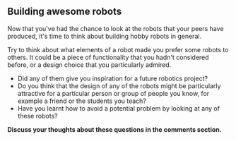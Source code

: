 ## Building awesome robots

Now that you've had the chance to look at the robots that your peers have produced, it's time to think about building hobby robots in general.

Try to think about what elements of a robot made you prefer some robots to others. It could be a piece of functionality that you hadn't considered before, or a design choice that you particularly admired.

- Did any of them give you inspiration for a future robotics project?
- Do you think that the design of any of the robots might be particularly attractive for a particular person or group of people you know, for example a friend or the students you teach?
- Have you learnt how to avoid a potential problem by looking at any of these robots?

**Discuss your thoughts about these questions in the comments section.**
